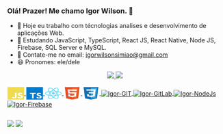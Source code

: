 ### Olá! Prazer! Me chamo Igor Wilson. 👋

- 🔭 Hoje eu trabalho com técnologias analises e desenvolvimento de aplicações Web.
- 🌱 Estudando JavaScript, TypeScript, React JS, React Native, Node JS, Firebase, SQL Server e MySQL.
- 💬 Contate-me no email: igorwilsonsimiao@gmail.com
- 😄 Pronomes: ele/dele

<div align="center">
  <a href="https://github.com/Igor0Wilson">
  <img height="155em" src="https://github-readme-stats.vercel.app/api?username=Igor0Wilson&show_icons=true&theme=dark&include_all_commits=true&count_private=true"/>
  <img height="155em" src="https://github-readme-stats.vercel.app/api/top-langs/?username=Igor0Wilson&layout=compact&langs_count=7&theme=dark"/>
</div>

<div style="display: inline_block"><br>
  <img align="center" alt="Igor-Js" height="30" width="40" src="https://raw.githubusercontent.com/devicons/devicon/master/icons/javascript/javascript-plain.svg">
  <img align="center" alt="Igor-Ts" height="30" width="40" src="https://raw.githubusercontent.com/devicons/devicon/master/icons/typescript/typescript-plain.svg">
  <img align="center" alt="Igor-React" height="30" width="40" src="https://raw.githubusercontent.com/devicons/devicon/master/icons/react/react-original.svg">
  <img align="center" alt="Igor-HTML" height="30" width="40" src="https://raw.githubusercontent.com/devicons/devicon/master/icons/html5/html5-original.svg">
  <img align="center" alt="Igor-CSS" height="30" width="40" src="https://raw.githubusercontent.com/devicons/devicon/master/icons/css3/css3-original.svg">
  <img align="center" alt="Igor-GIT" height="30" width="40" src="https://cdn.jsdelivr.net/gh/devicons/devicon/icons/git/git-plain.svg" /> 
  <img align="center" alt="Igor-GitLab" height="30" width="40" src="https://cdn.jsdelivr.net/gh/devicons/devicon/icons/gitlab/gitlab-original-wordmark.svg" />
  <img align="center" alt="Igor-NodeJs" height="30" width="40" src="https://cdn.jsdelivr.net/gh/devicons/devicon/icons/nodejs/nodejs-plain.svg" />
  <img align="center" alt="Igor-Firebase" height="30" width="40" src="https://cdn.jsdelivr.net/gh/devicons/devicon/icons/firebase/firebase-plain.svg" />
</div>

##

<div>
  <a href = "mailto:igorwilsonsimiao@gmail.com"><img src="https://img.shields.io/badge/Gmail-D14836?style=for-the-badge&logo=gmail&logoColor=white"></a>
  <a href="https://www.linkedin.com/in/igor-wilson-2070b1182/" target="_blank"><img src="https://img.shields.io/badge/LinkedIn-0077B5?style=for-the-badge&logo=linkedin&logoColor=white"></a>
</div>
